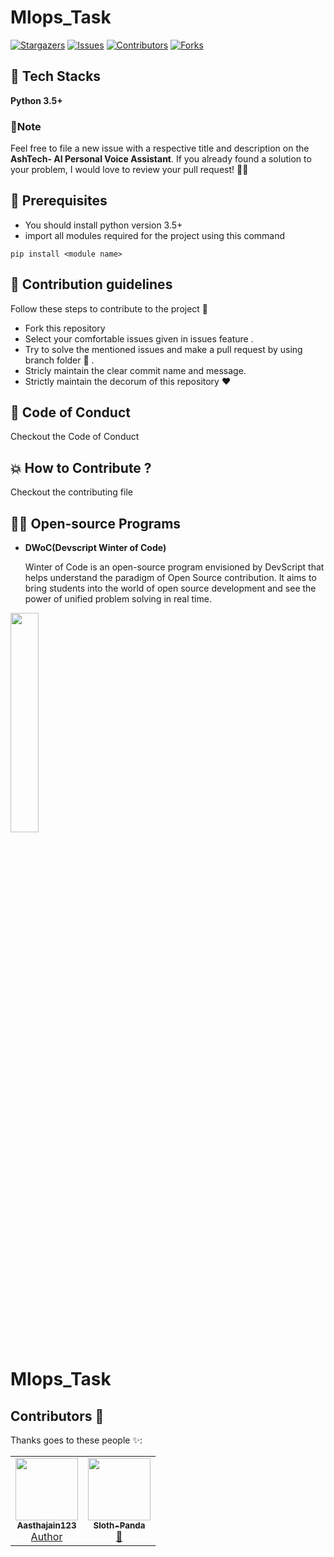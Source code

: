 

 # Mlops_Task

[![Stargazers](https://img.shields.io/github/stars/Aasthajain123/Mlops_Task?style=for-the-badge)](https://github.com/Aasthajain123/Mlops_Task/stargazers)
[![Issues](https://img.shields.io/github/issues/Aasthajain123/Mlops_Task?style=for-the-badge)](https://github.com/Aasthajain123/Mlops_Task/issues)
[![Contributors](https://img.shields.io/github/contributors/Aasthajain123/Mlops_Task?style=for-the-badge)](https://img.shields.io/github/contributors/Aasthajain123/Mlops_Task)
[![Forks](https://img.shields.io/github/forks/Aasthajain123/Mlops_Task?style=for-the-badge)](https://github.com/Aasthajain123/Mlops_Task/network/members)

## 🌟 Tech Stacks
**Python 3.5+**

### 📌Note  
Feel free to file a new issue with a respective title and description on the **AshTech- AI Personal Voice Assistant**.  If you already found a solution to your problem, I would love to review your pull request! 💚🤎

## :key: Prerequisites
- You should install python version 3.5+ 
- import all modules required for the project using this command
```
pip install <module name>
```
## :handshake: Contribution guidelines 
Follow these steps to contribute to the project  📝
- Fork this repository 
- Select your comfortable issues given in issues feature .
- Try to solve the mentioned issues and make a pull request by using branch folder 🌿 .
- Stricly maintain the clear commit name and message.
- Strictly maintain the decorum of this repository ❤

## 🧐 Code of Conduct
Checkout the Code of Conduct

## 💥 How to Contribute ?
Checkout the contributing file 

## 👨‍💻 Open-source Programs

- <strong>DWoC(Devscript Winter of Code)</strong>

    Winter of Code is an open-source program envisioned by DevScript that helps understand the paradigm of Open Source contribution. It aims to bring students into the world of open source development and see the power of unified problem solving in real time.
    
<img src="https://devscript.tech/woc/img/WOC-logo.png" width="30%">


# Mlops_Task


## Contributors 🌟

Thanks goes to these people ✨:
<table>
	<tr>
    <td align="center">
            <a href="https://github.com/Aasthajain123">
              <img src="https://avatars2.githubusercontent.com/u/50754325?v=4" width="100px" alt=""/><br />
              <sub><b>Aasthajain123</b></sub>
            </a><br/>
            <a href="https://github.com/Jayshah6699/datascience-mashup/commits?author=Aasthajain123">      
                 Author
            </a>
     </td>
    <td align="center">
            <a href="https://github.com/Sloth-Panda">
              <img src="https://avatars2.githubusercontent.com/u/70213384?v=4" width="100px" alt=""/><br />
              <sub><b>Sloth-Panda</b></sub>
            </a><br/>
            <a href="https://github.com/Jayshah6699/datascience-mashup/commits?author=Sloth-Panda">
                📖
            </a>
     </td>
  </tr>
</table>

